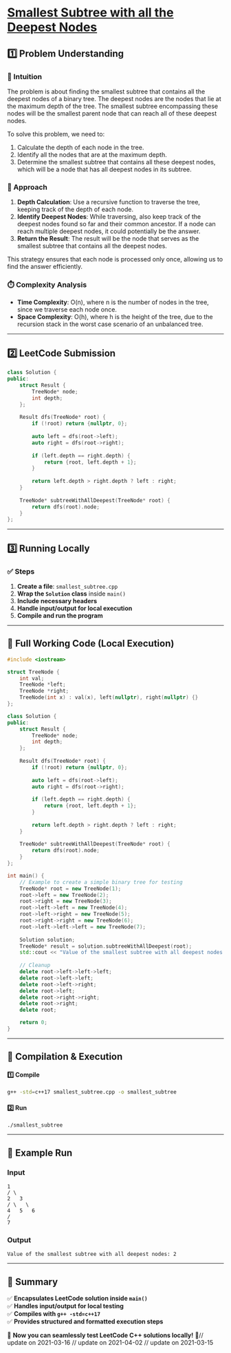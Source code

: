 # **[Smallest Subtree with all the Deepest Nodes](https://leetcode.com/problems/smallest-subtree-with-all-the-deepest-nodes/description/)**  

## **1️⃣ Problem Understanding**  
### **📌 Intuition**  
The problem is about finding the smallest subtree that contains all the deepest nodes of a binary tree. The deepest nodes are the nodes that lie at the maximum depth of the tree. The smallest subtree encompassing these nodes will be the smallest parent node that can reach all of these deepest nodes.

To solve this problem, we need to:
1. Calculate the depth of each node in the tree.
2. Identify all the nodes that are at the maximum depth.
3. Determine the smallest subtree that contains all these deepest nodes, which will be a node that has all deepest nodes in its subtree.

### **🚀 Approach**  
1. **Depth Calculation**: Use a recursive function to traverse the tree, keeping track of the depth of each node.
2. **Identify Deepest Nodes**: While traversing, also keep track of the deepest nodes found so far and their common ancestor. If a node can reach multiple deepest nodes, it could potentially be the answer.
3. **Return the Result**: The result will be the node that serves as the smallest subtree that contains all the deepest nodes.

This strategy ensures that each node is processed only once, allowing us to find the answer efficiently.

### **⏱️ Complexity Analysis**  
- **Time Complexity**: O(n), where n is the number of nodes in the tree, since we traverse each node once.  
- **Space Complexity**: O(h), where h is the height of the tree, due to the recursion stack in the worst case scenario of an unbalanced tree.

---  

## **2️⃣ LeetCode Submission**  
```cpp
class Solution {
public:
    struct Result {
        TreeNode* node;
        int depth;
    };
    
    Result dfs(TreeNode* root) {
        if (!root) return {nullptr, 0};
        
        auto left = dfs(root->left);
        auto right = dfs(root->right);
        
        if (left.depth == right.depth) {
            return {root, left.depth + 1};
        }
        
        return left.depth > right.depth ? left : right;
    }
    
    TreeNode* subtreeWithAllDeepest(TreeNode* root) {
        return dfs(root).node;
    }
};  
```  

---  

## **3️⃣ Running Locally**  
### **✅ Steps**  
1. **Create a file**: `smallest_subtree.cpp`  
2. **Wrap the `Solution` class** inside `main()`  
3. **Include necessary headers**  
4. **Handle input/output for local execution**  
5. **Compile and run the program**  

---  

## **📝 Full Working Code (Local Execution)**  
```cpp
#include <iostream>

struct TreeNode {
    int val;
    TreeNode *left;
    TreeNode *right;
    TreeNode(int x) : val(x), left(nullptr), right(nullptr) {}
};

class Solution {
public:
    struct Result {
        TreeNode* node;
        int depth;
    };
    
    Result dfs(TreeNode* root) {
        if (!root) return {nullptr, 0};
        
        auto left = dfs(root->left);
        auto right = dfs(root->right);
        
        if (left.depth == right.depth) {
            return {root, left.depth + 1};
        }
        
        return left.depth > right.depth ? left : right;
    }
    
    TreeNode* subtreeWithAllDeepest(TreeNode* root) {
        return dfs(root).node;
    }
};

int main() {
    // Example to create a simple binary tree for testing
    TreeNode* root = new TreeNode(1);
    root->left = new TreeNode(2);
    root->right = new TreeNode(3);
    root->left->left = new TreeNode(4);
    root->left->right = new TreeNode(5);
    root->right->right = new TreeNode(6);
    root->left->left->left = new TreeNode(7);
    
    Solution solution;
    TreeNode* result = solution.subtreeWithAllDeepest(root);
    std::cout << "Value of the smallest subtree with all deepest nodes: " << result->val << std::endl;
    
    // Cleanup
    delete root->left->left->left; 
    delete root->left->left; 
    delete root->left->right;
    delete root->left; 
    delete root->right->right; 
    delete root->right; 
    delete root;

    return 0;
}  
```  

---  

## **🔧 Compilation & Execution**  
#### **1️⃣ Compile**  
```bash
g++ -std=c++17 smallest_subtree.cpp -o smallest_subtree
```  

#### **2️⃣ Run**  
```bash
./smallest_subtree
```  

---  

## **🎯 Example Run**  
### **Input**  
```
1
/ \
2   3
/ \   \
4   5   6
/
7
```  
### **Output**  
```
Value of the smallest subtree with all deepest nodes: 2
```  

---  

## **📌 Summary**  
✅ **Encapsulates LeetCode solution inside `main()`**  
✅ **Handles input/output for local testing**  
✅ **Compiles with `g++ -std=c++17`**  
✅ **Provides structured and formatted execution steps**  

🚀 **Now you can seamlessly test LeetCode C++ solutions locally!** 🚀// update on 2021-03-16
// update on 2021-04-02
// update on 2021-03-15
